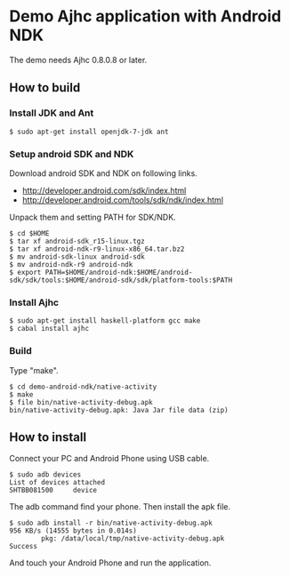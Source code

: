 Demo Ajhc application with Android NDK
======================================

The demo needs Ajhc 0.8.0.8 or later.

## How to build

### Install JDK and Ant

    $ sudo apt-get install openjdk-7-jdk ant

### Setup android SDK and NDK

Download android SDK and NDK on following links.

* http://developer.android.com/sdk/index.html
* http://developer.android.com/tools/sdk/ndk/index.html

Unpack them and setting PATH for SDK/NDK.

    $ cd $HOME
    $ tar xf android-sdk_r15-linux.tgz
    $ tar xf android-ndk-r9-linux-x86_64.tar.bz2
    $ mv android-sdk-linux android-sdk
    $ mv android-ndk-r9 android-ndk
    $ export PATH=$HOME/android-ndk:$HOME/android-sdk/sdk/tools:$HOME/android-sdk/sdk/platform-tools:$PATH

### Install Ajhc

    $ sudo apt-get install haskell-platform gcc make
    $ cabal install ajhc

### Build

Type "make".

    $ cd demo-android-ndk/native-activity
    $ make
    $ file bin/native-activity-debug.apk
    bin/native-activity-debug.apk: Java Jar file data (zip)



## How to install

Connect your PC and Android Phone using USB cable.

    $ sudo adb devices
    List of devices attached 
    SHTBB081500     device

The adb command find your phone. Then install the apk file.

    $ sudo adb install -r bin/native-activity-debug.apk
    956 KB/s (14555 bytes in 0.014s)
            pkg: /data/local/tmp/native-activity-debug.apk
    Success

And touch your Android Phone and run the application.
